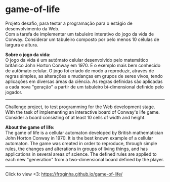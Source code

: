 # game-of-life

Projeto desafio, para testar a programação para o estágio de desenvolvimento da Web. <br>
Com a tarefa de implementar um tabuleiro interativo do jogo da vida de Conway.
Considerar um tabuleiro composto por pelo menos 10 células de largura e altura.

**Sobre o jogo da vida:** <br>
O jogo da vida é um autómato celular desenvolvido pelo matemático britânico John
Horton Conway em 1970. É o exemplo mais bem conhecido de autômato celular. O jogo foi
criado de modo a reproduzir, através de regras simples, as alterações e mudanças em grupos
de seres vivos, tendo aplicações em diversas áreas da ciência. As regras definidas são
aplicadas a cada nova "geração" a partir de um tabuleiro bi-dimensional definido pelo jogador.

---

Challenge project, to test programming for the Web development stage.
With the task of implementing an interactive board of Conway's life game. Consider a board consisting of at least 10 cells of width and height.

**About the game of life:** <br>
The game of life is a cellular automaton developed by British mathematician John Horton Conway in 1970. It is the best known example of a cellular automaton. The game was created in order to reproduce, through simple rules, the changes and alterations in groups of living things, and has applications in several areas of science. The defined rules are applied to each new "generation" from a two-dimensional board defined by the player.

---
Click to view <3: https://froginha.github.io/game-of-life/
